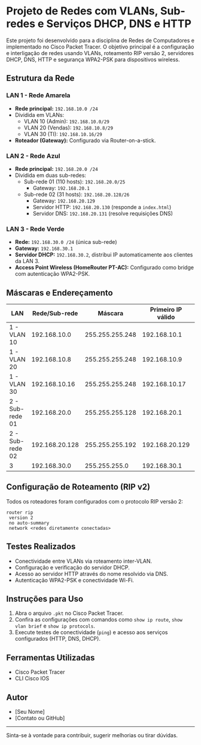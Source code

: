# Projeto de Redes com VLANs, Sub-redes e Serviços DHCP, DNS e HTTP

Este projeto foi desenvolvido para a disciplina de Redes de Computadores e implementado no Cisco Packet Tracer. O objetivo principal é a configuração e interligação de redes usando VLANs, roteamento RIP versão 2, servidores DHCP, DNS, HTTP e segurança WPA2-PSK para dispositivos wireless.

## Estrutura da Rede

### LAN 1 - Rede Amarela
- **Rede principal:** `192.168.10.0 /24`
- Dividida em VLANs:
  - VLAN 10 (Admin): `192.168.10.0/29`
  - VLAN 20 (Vendas): `192.168.10.8/29`
  - VLAN 30 (TI): `192.168.10.16/29`
- **Roteador (Gateway):** Configurado via Router-on-a-stick.

### LAN 2 - Rede Azul
- **Rede principal:** `192.168.20.0 /24`
- Dividida em duas sub-redes:
  - Sub-rede 01 (110 hosts): `192.168.20.0/25`
    - Gateway: `192.168.20.1`
  - Sub-rede 02 (31 hosts): `192.168.20.128/26`
    - Gateway: `192.168.20.129`
    - Servidor HTTP: `192.168.20.130` (responde a `index.html`)
    - Servidor DNS: `192.168.20.131` (resolve requisições DNS)

### LAN 3 - Rede Verde
- **Rede:** `192.168.30.0 /24` (única sub-rede)
- **Gateway:** `192.168.30.1`
- **Servidor DHCP:** `192.168.30.2`, distribui IP automaticamente aos clientes da LAN 3.
- **Access Point Wireless (HomeRouter PT-AC):** Configurado como bridge com autenticação WPA2-PSK.

## Máscaras e Endereçamento

| LAN | Rede/Sub-rede | Máscara | Primeiro IP válido | Último IP válido | Broadcast |
|-----|---------------|---------|--------------------|------------------|-----------|
| 1 - VLAN 10 | 192.168.10.0 | 255.255.255.248 | 192.168.10.1 | 192.168.10.6 | 192.168.10.7 |
| 1 - VLAN 20 | 192.168.10.8 | 255.255.255.248 | 192.168.10.9 | 192.168.10.14 | 192.168.10.15 |
| 1 - VLAN 30 | 192.168.10.16 | 255.255.255.248 | 192.168.10.17 | 192.168.10.22 | 192.168.10.23 |
| 2 - Sub-rede 01 | 192.168.20.0 | 255.255.255.128 | 192.168.20.1 | 192.168.20.126 | 192.168.20.127 |
| 2 - Sub-rede 02 | 192.168.20.128 | 255.255.255.192 | 192.168.20.129 | 192.168.20.190 | 192.168.20.191 |
| 3 | 192.168.30.0 | 255.255.255.0 | 192.168.30.1 | 192.168.30.254 | 192.168.30.255 |

## Configuração de Roteamento (RIP v2)

Todos os roteadores foram configurados com o protocolo RIP versão 2:

```plaintext
router rip
 version 2
 no auto-summary
 network <redes diretamente conectadas>
```

## Testes Realizados
- Conectividade entre VLANs via roteamento inter-VLAN.
- Configuração e verificação do servidor DHCP.
- Acesso ao servidor HTTP através do nome resolvido via DNS.
- Autenticação WPA2-PSK e conectividade Wi-Fi.

## Instruções para Uso
1. Abra o arquivo `.pkt` no Cisco Packet Tracer.
2. Confira as configurações com comandos como `show ip route`, `show vlan brief` e `show ip protocols`.
3. Execute testes de conectividade (`ping`) e acesso aos serviços configurados (HTTP, DNS, DHCP).

## Ferramentas Utilizadas
- Cisco Packet Tracer
- CLI Cisco IOS

## Autor

- [Seu Nome]
- [Contato ou GitHub]

---

Sinta-se à vontade para contribuir, sugerir melhorias ou tirar dúvidas.

